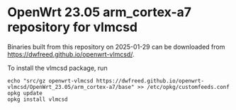 OpenWrt 23.05 arm_cortex-a7 repository for vlmcsd
========

Binaries built from this repository on 2025-01-29 can be downloaded from <https://dwfreed.github.io/openwrt-vlmcsd/>.

To install the vlmcsd package, run

```
echo "src/gz openwrt-vlmcsd https://dwfreed.github.io/openwrt-vlmcsd/OpenWrt_23.05/arm_cortex-a7/base" >> /etc/opkg/customfeeds.conf
opkg update
opkg install vlmcsd
```
